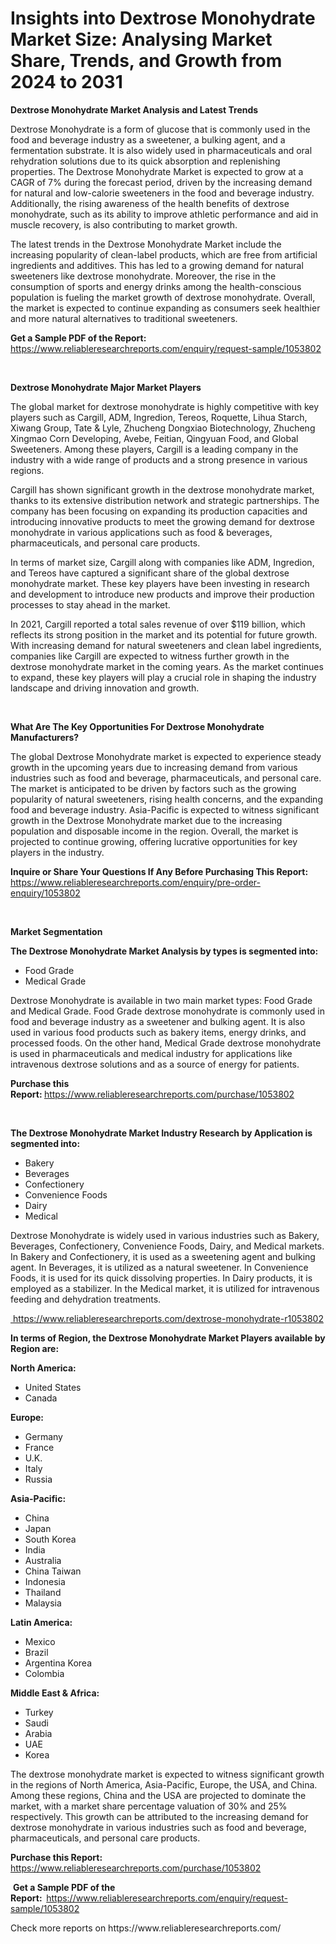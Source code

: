 <p><h1>Insights into Dextrose Monohydrate Market Size: Analysing Market Share, Trends, and Growth from 2024 to 2031</h1></p><p><strong>Dextrose Monohydrate Market Analysis and Latest Trends</strong></p>
<p><p>Dextrose Monohydrate is a form of glucose that is commonly used in the food and beverage industry as a sweetener, a bulking agent, and a fermentation substrate. It is also widely used in pharmaceuticals and oral rehydration solutions due to its quick absorption and replenishing properties. The Dextrose Monohydrate Market is expected to grow at a CAGR of 7% during the forecast period, driven by the increasing demand for natural and low-calorie sweeteners in the food and beverage industry. Additionally, the rising awareness of the health benefits of dextrose monohydrate, such as its ability to improve athletic performance and aid in muscle recovery, is also contributing to market growth. </p><p>The latest trends in the Dextrose Monohydrate Market include the increasing popularity of clean-label products, which are free from artificial ingredients and additives. This has led to a growing demand for natural sweeteners like dextrose monohydrate. Moreover, the rise in the consumption of sports and energy drinks among the health-conscious population is fueling the market growth of dextrose monohydrate. Overall, the market is expected to continue expanding as consumers seek healthier and more natural alternatives to traditional sweeteners.</p></p>
<p><strong>Get a Sample PDF of the Report:&nbsp;</strong> <a href="https://www.reliableresearchreports.com/enquiry/request-sample/1053802">https://www.reliableresearchreports.com/enquiry/request-sample/1053802</a></p>
<p>&nbsp;</p>
<p><strong>Dextrose Monohydrate Major Market Players</strong></p>
<p><p>The global market for dextrose monohydrate is highly competitive with key players such as Cargill, ADM, Ingredion, Tereos, Roquette, Lihua Starch, Xiwang Group, Tate & Lyle, Zhucheng Dongxiao Biotechnology, Zhucheng Xingmao Corn Developing, Avebe, Feitian, Qingyuan Food, and Global Sweeteners. Among these players, Cargill is a leading company in the industry with a wide range of products and a strong presence in various regions.</p><p>Cargill has shown significant growth in the dextrose monohydrate market, thanks to its extensive distribution network and strategic partnerships. The company has been focusing on expanding its production capacities and introducing innovative products to meet the growing demand for dextrose monohydrate in various applications such as food & beverages, pharmaceuticals, and personal care products.</p><p>In terms of market size, Cargill along with companies like ADM, Ingredion, and Tereos have captured a significant share of the global dextrose monohydrate market. These key players have been investing in research and development to introduce new products and improve their production processes to stay ahead in the market.</p><p>In 2021, Cargill reported a total sales revenue of over $119 billion, which reflects its strong position in the market and its potential for future growth. With increasing demand for natural sweeteners and clean label ingredients, companies like Cargill are expected to witness further growth in the dextrose monohydrate market in the coming years. As the market continues to expand, these key players will play a crucial role in shaping the industry landscape and driving innovation and growth.</p></p>
<p>&nbsp;</p>
<p><strong>What Are The Key Opportunities For Dextrose Monohydrate Manufacturers?</strong></p>
<p><p>The global Dextrose Monohydrate market is expected to experience steady growth in the upcoming years due to increasing demand from various industries such as food and beverage, pharmaceuticals, and personal care. The market is anticipated to be driven by factors such as the growing popularity of natural sweeteners, rising health concerns, and the expanding food and beverage industry. Asia-Pacific is expected to witness significant growth in the Dextrose Monohydrate market due to the increasing population and disposable income in the region. Overall, the market is projected to continue growing, offering lucrative opportunities for key players in the industry.</p></p>
<p><strong>Inquire or Share Your Questions If Any Before Purchasing This Report:</strong> <a href="https://www.reliableresearchreports.com/enquiry/pre-order-enquiry/1053802">https://www.reliableresearchreports.com/enquiry/pre-order-enquiry/1053802</a></p>
<p>&nbsp;</p>
<p><strong>Market Segmentation</strong></p>
<p><strong>The Dextrose Monohydrate Market Analysis by types is segmented into:</strong></p>
<p><ul><li>Food Grade</li><li>Medical Grade</li></ul></p>
<p><p>Dextrose Monohydrate is available in two main market types: Food Grade and Medical Grade. Food Grade dextrose monohydrate is commonly used in food and beverage industry as a sweetener and bulking agent. It is also used in various food products such as bakery items, energy drinks, and processed foods. On the other hand, Medical Grade dextrose monohydrate is used in pharmaceuticals and medical industry for applications like intravenous dextrose solutions and as a source of energy for patients.</p></p>
<p><strong>Purchase this Report:&nbsp;</strong><a href="https://www.reliableresearchreports.com/purchase/1053802">https://www.reliableresearchreports.com/purchase/1053802</a></p>
<p>&nbsp;</p>
<p><strong>The Dextrose Monohydrate Market Industry Research by Application is segmented into:</strong></p>
<p><ul><li>Bakery</li><li>Beverages</li><li>Confectionery</li><li>Convenience Foods</li><li>Dairy</li><li>Medical</li></ul></p>
<p><p>Dextrose Monohydrate is widely used in various industries such as Bakery, Beverages, Confectionery, Convenience Foods, Dairy, and Medical markets. In Bakery and Confectionery, it is used as a sweetening agent and bulking agent. In Beverages, it is utilized as a natural sweetener. In Convenience Foods, it is used for its quick dissolving properties. In Dairy products, it is employed as a stabilizer. In the Medical market, it is utilized for intravenous feeding and dehydration treatments.</p></p>
<p><a href="https://www.reliableresearchreports.com/dextrose-monohydrate-r1053802">&nbsp;https://www.reliableresearchreports.com/dextrose-monohydrate-r1053802</a></p>
<p><strong>In terms of Region, the Dextrose Monohydrate Market Players available by Region are:</strong></p>
<p>
    <p> <strong> North America: </strong>
        <ul>
            <li>United States</li>
            <li>Canada</li>
        </ul>
        </p> 
    <p> <strong> Europe: </strong>
        <ul>
            <li>Germany</li>
            <li>France</li>
            <li>U.K.</li>
            <li>Italy</li>
            <li>Russia</li>
        </ul>
        </p> 
    <p> <strong> Asia-Pacific: </strong>
        <ul>
            <li>China</li>
            <li>Japan</li>
            <li>South Korea</li>
            <li>India</li>
            <li>Australia</li>
            <li>China Taiwan</li>
            <li>Indonesia</li>
            <li>Thailand</li>
            <li>Malaysia</li>
        </ul>
        </p> 
    <p> <strong> Latin America: </strong>
        <ul>
            <li>Mexico</li>
            <li>Brazil</li>
            <li>Argentina Korea</li>
            <li>Colombia</li>
        </ul>
        </p> 
    <p> <strong> Middle East & Africa: </strong>
        <ul>
            <li>Turkey</li>
            <li>Saudi</li>
            <li>Arabia</li>
            <li>UAE</li>
            <li>Korea</li>
        </ul>
    </p>
    </p>
<p><p>The dextrose monohydrate market is expected to witness significant growth in the regions of North America, Asia-Pacific, Europe, the USA, and China. Among these regions, China and the USA are projected to dominate the market, with a market share percentage valuation of 30% and 25% respectively. This growth can be attributed to the increasing demand for dextrose monohydrate in various industries such as food and beverage, pharmaceuticals, and personal care products.</p></p>
<p><strong>Purchase this Report: </strong><a href="https://www.reliableresearchreports.com/purchase/1053802">https://www.reliableresearchreports.com/purchase/1053802</a></p>
<p>&nbsp;<strong>Get a Sample PDF of the Report:&nbsp;&nbsp;</strong><a href="https://www.reliableresearchreports.com/enquiry/request-sample/1053802">https://www.reliableresearchreports.com/enquiry/request-sample/1053802</a></p>
<p><strong></strong></p>
<p>Check more reports on https://www.reliableresearchreports.com/</p>